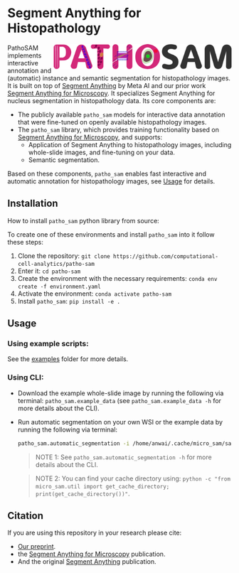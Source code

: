 # Segment Anything for Histopathology

<a href="https://github.com/computational-cell-analytics/patho-sam"><img src="docs/logos/logo.png" width="400" align="right"></a>

PathoSAM implements interactive annotation and (automatic) instance and semantic segmentation for histopathology images. It is built on top of [Segment Anything](https://segment-anything.com/) by Meta AI and our prior work [Segment Anything for Microscopy](https://computational-cell-analytics.github.io/micro-sam/micro_sam.html). It specializes Segment Anything for nucleus segmentation in histopathology data. Its core components are:
- The publicly available `patho_sam` models for interactive data annotation that were fine-tuned on openly available histopathology images.
- The `patho_sam` library, which provides training functionality based on [Segment Anything for Microscopy](https://computational-cell-analytics.github.io/micro-sam/micro_sam.html), and supports:
    - Application of Segment Anything to histopathology images, including whole-slide images, and fine-tuning on your data.
    - Semantic segmentation.

Based on these components, `patho_sam` enables fast interactive and automatic annotation for histopathology images, see [Usage](#usage) for details.

## Installation

How to install `patho_sam` python library from source:

To create one of these environments and install `patho_sam` into it follow these steps:

1. Clone the repository: `git clone https://github.com/computational-cell-analytics/patho-sam`
2. Enter it: `cd patho-sam`
3. Create the environment with the necessary requirements: `conda env create -f environment.yaml`
4. Activate the environment: `conda activate patho-sam`
5. Install `patho_sam`: `pip install -e .`

## Usage

### Using example scripts:

See the [examples](./examples/) folder for more details.

### Using CLI:

- Download the example whole-slide image by running the following via terminal: `patho_sam.example_data` (see `patho_sam.example_data -h` for more details about the CLI).
- Run automatic segmentation on your own WSI or the example data by running the following via terminal:
    ```bash
    patho_sam.automatic_segmentation -i /home/anwai/.cache/micro_sam/sample_data/whole-slide-histopathology-example-image.svs -o segmentation.tif
    ```

    > NOTE 1: See `patho_sam.automatic_segmentation -h` for more details about the CLI.

    > NOTE 2: You can find your cache directory using: `python -c "from micro_sam.util import get_cache_directory; print(get_cache_directory())"`.


## Citation

If you are using this repository in your research please cite:
- [Our preprint](https://doi.org/10.48550/arXiv.2502.00408).
- the [Segment Anything for Microscopy](https://www.nature.com/articles/s41592-024-02580-4) publication.
- And the original [Segment Anything](https://arxiv.org/abs/2304.02643) publication.
